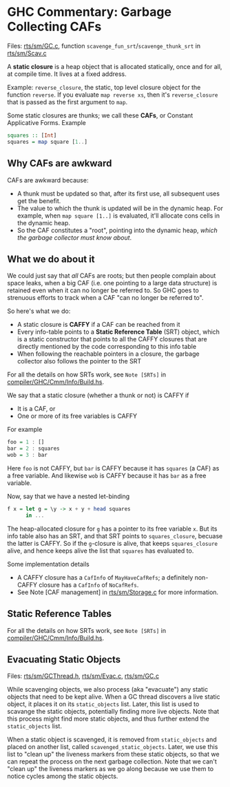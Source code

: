 # GHC Commentary: Garbage Collecting CAFs


Files: [rts/sm/GC.c](https://gitlab.haskell.org/ghc/ghc/blob/master/rts/sm/GC.c), function `scavenge_fun_srt`/`scavenge_thunk_srt` in [rts/sm/Scav.c](https://gitlab.haskell.org/ghc/ghc/blob/master/rts/sm/Scav.c)


A **static closure** is a heap object that is allocated statically, once and for all, at compile time. It lives at a fixed address.


Example: `reverse_closure`, the static, top level closure object for the function `reverse`.  If you evaluate `map reverse xs`, then it's `reverse_closure` that is passed as the first argument to `map`.


Some static closures are thunks; we call these **CAFs**, or Constant Applicative Forms. Example

```haskell
squares :: [Int]
squares = map square [1..]
```

## Why CAFs are awkward


CAFs are awkward because:

- A thunk must be updated so that, after its first use, all subsequent uses get the benefit.
- The value to which the thunk is updated will be in the dynamic heap.  For example, when `map square [1..]` is evaluated, it'll allocate cons cells in the dynamic heap.
- So the CAF constitutes a "root", pointing into the dynamic heap, *which the garbage collector must know about*.

## What we do about it


We could just say that *all* CAFs are roots; but then people complain about space leaks, when a big CAF (i.e. one pointing to a large data structure) is retained even when it can no longer be referred to.  So GHC goes to strenuous efforts to track when a CAF "can no longer be referred to".


So here's what we do:

- A static closure is **CAFFY** if a CAF can be reached from it
- Every info-table points to a **Static Reference Table** (SRT) object, which is a static constructor that points to all the CAFFY closures that are directly mentioned by the code corresponding to this info table
- When following the reachable pointers in a closure, the garbage collector also follows the pointer to the SRT


For all the details on how SRTs work, see `Note [SRTs]` in [compiler/GHC/Cmm/Info/Build.hs](https://gitlab.haskell.org/ghc/ghc/blob/master/compiler/GHC/Cmm/Info/Build.hs).


We say that a static closure (whether a thunk or not) is CAFFY if

- It is a CAF, or
- One or more of its free variables is CAFFY


For example

```haskell
foo = 1 : []
bar = 2 : squares
wob = 3 : bar
```


Here `foo` is not CAFFY, but `bar` is CAFFY because it has `squares` (a CAF) as a free variable. And likewise `wob` is CAFFY because it has `bar` as a free variable.


Now, say that we have a nested let-binding

```haskell
f x = let g = \y -> x + y + head squares
      in ...
```


The heap-allocated closure for `g` has a pointer to its free variable `x`.  But its info table also has an SRT,
and that SRT points to `squares_closure`, becuase the latter is CAFFY.  So if the `g`-closure is alive,
that keeps `squares_closure` alive, and hence keeps alive the list that `squares` has evaluated to.


Some implementation details

- A CAFFY closure has a `CafInfo` of `MayHaveCafRefs`; a definitely non-CAFFY closure has a `CafInfo` of `NoCafRefs`.
- See Note \[CAF management\] in [rts/sm/Storage.c](https://gitlab.haskell.org/ghc/ghc/blob/master/rts/sm/Storage.c) for more information.

## Static Reference Tables


For all the details on how SRTs work, see `Note [SRTs]` in [compiler/GHC/Cmm/Info/Build.hs](https://gitlab.haskell.org/ghc/ghc/blob/master/compiler/GHC/Cmm/Info/Build.hs).

## Evacuating Static Objects


Files: [rts/sm/GCThread.h](https://gitlab.haskell.org/ghc/ghc/blob/master/rts/sm/GCThread.h), [rts/sm/Evac.c](https://gitlab.haskell.org/ghc/ghc/blob/master/rts/sm/Evac.c), [rts/sm/GC.c](https://gitlab.haskell.org/ghc/ghc/blob/master/rts/sm/GC.c)


While scavenging objects, we also process (aka "evacuate") any static objects that need to be kept alive.  When a GC thread discovers a live static object, it places it on its `static_objects`
list.  Later, this list is used to scavange the static objects, potentially finding more live objects.
Note that this process might find more static objects, and thus further extend the `static_objects` list.


When a static object is scavenged, it is removed from `static_objects` and placed on another list, called `scavenged_static_objects`.  Later, we use this list to "clean up" the liveness markers from these static objects, so that we can repeat the process on the next garbage collection.
Note that we can't "clean up" the liveness markers as we go along because we use them to notice
cycles among the static objects.
